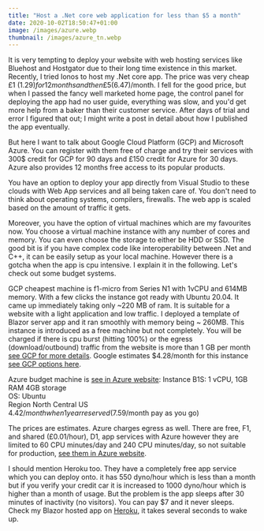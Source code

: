 ```yaml
---
title: "Host a .Net core web application for less than $5 a month"
date: 2020-10-02T18:50:47+01:00
image: /images/azure.webp
thumbnail: /images/azure_tn.webp
---
```


It is very tempting to deploy your website with web hosting services like Bluehost and Hostgator
 due to their long time existence in this market. Recently, I tried Ionos to host
my .Net core  app. The price was very cheap £1 ($1.29) for 12 months and then £5 ($6.47)/month.
I fell for the good price, but when I passed the fancy well marketed home page,
 the control panel for deploying the app had no
user guide, everything was slow, and you'd get more help from a baker than their customer service. After days of trial
and error I figured that out; I might write a post in detail about how I published the app eventually.


But here I want to talk about Google Cloud Platform (GCP) and Microsoft Azure.
You can register with them free of charge and try their services with 300$ credit
for GCP for 90 days and £150 credit for Azure for 30 days. Azure also provides 12 months free access
to its popular products.

You have an option to deploy your app directly
from Visual Studio to these clouds with Web App services and all being taken
care of. You don't need to
think about operating systems, compilers, firewalls. The web app is scaled based
on the amount of traffic it gets.


Moreover, you have the option of virtual machines which are my favourites now. You choose a
virtual machine instance with any number of cores and memory. You can even choose
the storage to either be HDD or SSD. The good bit  is if you have complex code like interoperability
between .Net and C++, it can be easily setup as your local machine. However there is a gotcha when the app is
cpu intensive. I explain it in the following. Let's check out some budget systems.

GCP cheapest machine is f1-micro from Series N1 with 1vCPU and 614MB memory. With a few clicks
the instance got ready with Ubuntu 20.04. It came up immediately taking only ~220 MB of ram.
It is suitable for a website with a light application and low
traffic. I deployed a template of Blazor server app and it ran smoothly with memory being ~ 260MB.
This instance is introduced as a free machine but not completely.
You will be charged if there is cpu burst (hitting 100%) or the egress (download/outbound) traffic from
the website is more than
1 GB per month [see GCP for more details](https://cloud.google.com/compute/docs/machine-types). Google estimates $4.28/month for this instance [see GCP options here](https://cloud.google.com/compute/vm-instance-pricing).

Azure budget machine is [see in Azure website](https://azure.microsoft.com/en-gb/pricing/details/virtual-machines/windows/):
Instance B1S: 1 vCPU, 1GB RAM 4GB storage  
OS: Ubuntu  
Region North Central US  
$4.42/month when 1 year reserved ($7.59/month pay as you go)  

The prices are estimates. Azure charges egress as well. There are free, F1, and shared (£0.01/hour), D1, app services with Azure however they are limited to 60 CPU minutes/day and 240 CPU minutes/day, so not
suitable for production, [see them in Azure website](https://azure.microsoft.com/en-gb/pricing/details/app-service/windows/).

I should mention Heroku too. They have a completely free app service which you can deploy onto. it has 550 dyno/hour which is less than a month but if you verify your credit car it is increased to 1000 dyno/hour which is higher than a month of usage. But the problem is the app sleeps after 30 minutes of inactivity (no visitors). You can pay $7 and it never sleeps.
Check my Blazor hosted app on [Heroku](https://iamsorush.herokuapp.com/), it takes several seconds to wake up.

